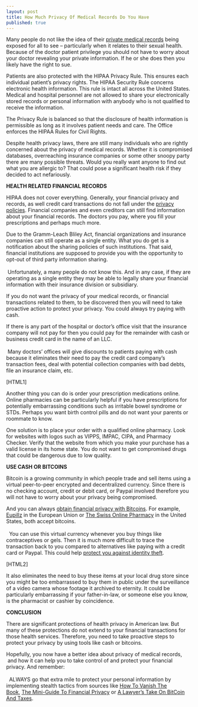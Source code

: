 ```yaml
---
layout: post
title: How Much Privacy Of Medical Records Do You Have
published: true
---
```

<p>Many people do not like the idea of their <a title="privacy of medical records" href="http://www.howtovanish.com/2012/05/privacy-of-medical-records/" target="_blank">private medical records</a> being exposed for all to see – particularly when it relates to their sexual health. Because of the doctor patient privilege you should not have to worry about your doctor revealing your private information. If he or she does then you likely have the right to sue.</p>
<p>Patients are also protected with the HIPAA Privacy Rule. This ensures each individual patient’s privacy rights. The HIPAA Security Rule concerns electronic health information. This rule is intact all across the United States. Medical and hospital personnel are not allowed to share your electronically stored records or personal information with anybody who is not qualified to receive the information.</p>
<p>The Privacy Rule is balanced so that the disclosure of health information is permissible as long as it involves patient needs and care. The Office enforces the HIPAA Rules for Civil Rights.</p>
<p>Despite health privacy laws, there are still many individuals who are rightly concerned about the privacy of medical records. Whether it is compromised databases, overreaching insurance companies or some other snoopy party there are many possible threats. Would you really want anyone to find out what you are allergic to? That could pose a significant health risk if they decided to act nefariously.</p>
<p><strong>HEALTH RELATED FINANCIAL RECORDS</strong></p>
<p>HIPAA does not cover everything. Generally, your financial privacy and records, as well credit card transactions do not fall under the <a title="privacy policies" href="http://www.howtovanish.com/2009/12/privacy-policies-a-misleading-misnomer/">privacy policies</a>. Financial companies and even creditors can still find information about your financial records. The doctors you pay, where you fill your prescriptions and perhaps much more.</p>
<p>Due to the Gramm-Leach Bliley Act, financial organizations and insurance companies can still operate as a single entity. What you do get is a notification about the sharing policies of such institutions. That said, financial institutions are supposed to provide you with the opportunity to opt-out of third party information sharing. <br/><br/> Unfortunately, a many people do not know this. And in any case, if they are operating as a single entity they may be able to legally share your financial information with their insurance division or subsidiary.</p>
<p>If you do not want the privacy of your medical records, or financial transactions related to them, to be discovered then you will need to take proactive action to protect your privacy. You could always try paying with cash.</p>
<p>If there is any part of the hospital or doctor’s office visit that the insurance company will not pay for then you could pay for the remainder with cash or business credit card in the name of an LLC. <br/><br/> Many doctors’ offices will give discounts to patients paying with cash because it eliminates their need to pay the credit card company’s transaction fees, deal with potential collection companies with bad debts, file an insurance claim, etc.</p>
<p>[HTML1]</p>
<p>Another thing you can do is order your prescription medications online. Online pharmacies can be particularly helpful if you have prescriptions for potentially embarrassing conditions such as irritable bowel syndrome or STDs. Perhaps you want birth control pills and do not want your parents or roommate to know.</p>
<p>One solution is to place your order with a qualified online pharmacy. Look for websites with logos such as VIPPS, IMPAC, CIPA, and Pharmacy Checker. Verify that the website from which you make your purchase has a valid license in its home state. You do not want to get compromised drugs that could be dangerous due to low quality.</p>
<p><strong>USE CASH OR BITCOINS</strong></p>
<p>Bitcoin is a growing community in which people trade and sell items using a virtual peer-to-peer encrypted and decentralized currency. Since there is no checking account, credit or debit card, or Paypal involved therefore you will not have to worry about your privacy being compromised.</p>
<p>And you can always <a title="obtain financial privacy with bitcoins" href="http://www.howtovanish.com/2012/04/bitcoin-how-to-obtain-financial-privacy/">obtain financial privacy with Bitcoins</a>. For example, <a title="eupillz" href="http://www.eupillz.com/" target="_blank">Eupillz</a> in the European Union or <a title="the swiss pharmacy" href="http://www.theswisspharmacy.com/" target="_blank">The Swiss Online Pharmacy</a> in the United States, both accept bitcoins.<br/><br/>  You can use this virtual currency whenever you buy things like contraceptives or gels. Then it is much more difficult to trace the transaction back to you compared to alternatives like paying with a credit card or Paypal. This could help <a title="protect from identity theft" href="http://www.howtovanish.com/2012/04/bitcoin-how-to-obtain-financial-privacy/" target="_blank">protect you against identity theft</a>.</p>
<p>[HTML2]</p>
<p>It also eliminates the need to buy these items at your local drug store since you might be too embarrassed to buy them in public under the surveillance of a video camera whose footage it archived to eternity. It could be particularly embarrassing if your father-in-law, or someone else you know, is the pharmacist or cashier by coincidence.</p>
<p><strong>CONCLUSION</strong></p>
<p>There are significant protections of health privacy in American law. But many of these protections do not extend to your financial transactions for those health services. Therefore, you need to take proactive steps to protect your privacy by using tools like cash or bitcoins.</p>
<p>Hopefully, you now have a better idea about privacy of medical records,  and how it can help you to take control of and protect your financial privacy. And remember:<br/><br/>  ALWAYS go that extra mile to protect your personal information by implementing stealth tactics from sources like <a title="Privacy" href="http://www.howtovanish.com/products/how-to-vanish-book/">How To Vanish The Book</a>, <a title="Free Financial Privacy Guide" href="https://www.coindl.com/page/author/61" target="_blank">The Mini-Guide To Financial Privacy</a> or <a title="a lawyer's take on bitcoin and taxes" href="https://www.coindl.com/page/author/61" target="_blank">A Lawyer’s Take On BitCoin And Taxes</a>.</p>
